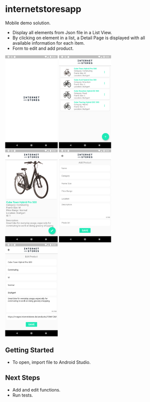 # internetstoresapp
Mobile demo solution.
- Display all elements from Json file in a List View.
- By clicking on element in a list, a Detail Page is displayed with all available information for each item.
- Form to edit and add product.

<img src="https://github.com/BrunaHas/is_app/blob/master/IS_app/screenshots/Screenshot_1587203096.png" height="300em" /> <img src="https://github.com/BrunaHas/is_app/blob/master/IS_app/screenshots/Screenshot_1587203041.png" height="300em" /> <img src="https://github.com/BrunaHas/is_app/blob/master/IS_app/screenshots/Screenshot_1587203065.png" height="300em" /> <img src="https://github.com/BrunaHas/is_app/blob/master/IS_app/screenshots/Screenshot_1587203058.png" height="300em" /> <img src="https://github.com/BrunaHas/is_app/blob/master/IS_app/screenshots/Screenshot_1587203070.png" height="300em" />

## Getting Started
- To open, import file to Android Studio.

## Next Steps
- Add and edit functions.
- Run tests.

